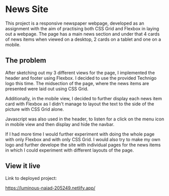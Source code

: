 # News Site

This project is a responsive newspaper webpage, developed as an assignment with the aim of practising both CSS Grid and Flexbox in laying out a webpage. 
The page has a main news section and under that 4 cards of news items when viewed on a desktop, 2 cards on a tablet and one on a mobile.


## The problem

After sketching out my 3 different views for the page, I implemented the header and footer using Flexbox. I decided to use the provided Technigo logo this time. The midsection of the page, where the news items are presented were laid out using CSS Grid. 

Additionally, in the mobile view, I decided to further display each news item card with Flexbox as I didn't manage to layout the text to the side of the picture with CSS Grid alone. 

Javascript was also used in the header, to listen for a click on the menu icon in mobile view and then display and hide the navbar. 

If I had more time I would further experiment with doing the whole page with only Flexbox and with only CSS Grid. I would also try to make my own logo and further develope the site with individual pages for the news items in which I could experiment with different layouts of the page.


## View it live

Link to deployed project:

https://luminous-naiad-205249.netlify.app/

